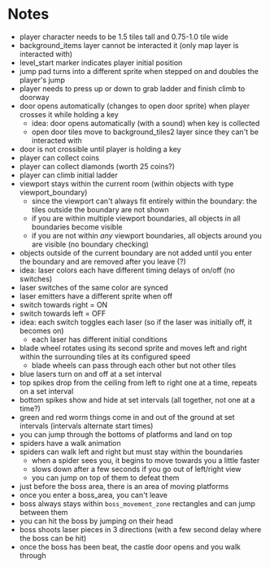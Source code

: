 # Notes

* player character needs to be 1.5 tiles tall and 0.75-1.0 tile wide
* background_items layer cannot be interacted it (only map layer is interacted with)
* level_start marker indicates player initial position
* jump pad turns into a different sprite when stepped on and doubles the player's jump
* player needs to press up or down to grab ladder and finish climb to doorway
* door opens automatically (changes to open door sprite) when player crosses it while holding a key
  * idea: door opens automatically (with a sound) when key is collected
  * open door tiles move to background_tiles2 layer since they can't be interacted with
* door is not crossible until player is holding a key
* player can collect coins
* player can collect diamonds (worth 25 coins?)
* player can climb initial ladder
* viewport stays within the current room (within objects with type viewport_boundary)
  * since the viewport can't always fit entirely within the boundary: the tiles outside the boundary are not shown
  * if you are within multiple viewport boundaries, all objects in all boundaries become visible
  * if you are not within *any* viewport boundaries, all objects around you are visible (no boundary checking)
* objects outside of the current boundary are not added until you enter the boundary and are removed after you leave (?)
* idea: laser colors each have different timing delays of on/off (no switches)
* laser switches of the same color are synced
* laser emitters have a different sprite when off
* switch towards right = ON
* switch towards left = OFF
* idea: each switch toggles each laser (so if the laser was initially off, it becomes on)
  * each laser has different initial conditions
* blade wheel rotates using its second sprite and moves left and right within the surrounding tiles at its configured speed
  * blade wheels can pass through each other but not other tiles
* blue lasers turn on and off at a set interval
* top spikes drop from the ceiling from left to right one at a time, repeats on a set interval
* bottom spikes show and hide at set intervals (all together, not one at a time?)
* green and red worm things come in and out of the ground at set intervals (intervals alternate start times)
* you can jump through the bottoms of platforms and land on top
* spiders have a walk animation
* spiders can walk left and right but must stay within the boundaries
  * when a spider sees you, it begins to move towards you a little faster
  * slows down after a few seconds if you go out of left/right view
  * you can jump on top of them to defeat them
* just before the boss area, there is an area of moving platforms
* once you enter a boss_area, you can't leave
* boss always stays within `boss_movement_zone` rectangles and can jump between them
* you can hit the boss by jumping on their head
* boss shoots laser pieces in 3 directions (with a few second delay where the boss can be hit)
* once the boss has been beat, the castle door opens and you walk through
